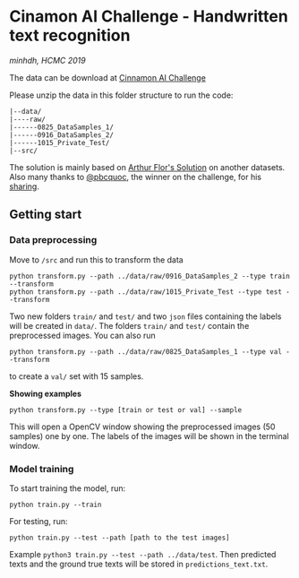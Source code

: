 # Cinamon AI Challenge - Handwritten text recognition 

_minhdh, HCMC 2019_

The data can be download at [Cinnamon AI Challenge](https://drive.google.com/drive/folders/1Qa2YA6w6V5MaNV-qxqhsHHoYFRK5JB39)

Please unzip the data in this folder structure to run the code:

```
|--data/
|----raw/
|------0825_DataSamples_1/
|------0916_DataSamples_2/
|------1015_Private_Test/
|--src/
```

The solution is mainly based on [Arthur Flor's Solution](https://medium.com/@arthurflor23/handwritten-text-recognition-using-tensorflow-2-0-f4352b7afe16) on another datasets. Also many thanks to [@pbcquoc](https://github.com/pbcquoc), the winner on the challenge, for his [sharing](https://pbcquoc.github.io/vietnamese-ocr/).

## Getting start

### Data preprocessing

Move to `/src` and run this to transform the data

```
python transform.py --path ../data/raw/0916_DataSamples_2 --type train --transform
python transform.py --path ../data/raw/1015_Private_Test --type test --transform
```

Two new folders `train/` and `test/` and two `json` files containing the labels will be created in `data/`. The folders `train/` and `test/` contain the preprocessed images. You can also run

```
python transform.py --path ../data/raw/0825_DataSamples_1 --type val --transform
```

to create a `val/` set with 15 samples.

**Showing examples**

```
python transform.py --type [train or test or val] --sample
```
This will open a OpenCV window showing the preprocessed images (50 samples) one by one. The labels of the images will be shown in the terminal window.

### Model training

To start training the model, run:

```
python train.py --train
```

For testing, run:

```
python train.py --test --path [path to the test images]
```

Example `python3 train.py --test --path ../data/test`. Then predicted texts and the ground true texts will be stored in `predictions_text.txt`.